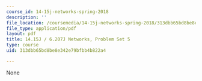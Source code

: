 ```yaml
---
course_id: 14-15j-networks-spring-2018
description: ''
file_location: /coursemedia/14-15j-networks-spring-2018/313dbb65bd8be8e342e79bfbb4b822a4_MIT14_15JS28_ps5.pdf
file_type: application/pdf
layout: pdf
title: 14.15J / 6.207J Networks, Problem Set 5
type: course
uid: 313dbb65bd8be8e342e79bfbb4b822a4

---
```

None